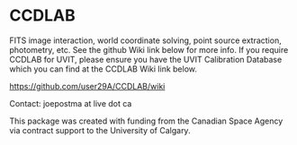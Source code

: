 # CCDLAB
FITS image interaction, world coordinate solving, point source extraction, photometry, etc.  See the github Wiki link below for more info. If you require CCDLAB for UVIT, please ensure you have the UVIT Calibration Database which you can find at the CCDLAB Wiki link below.

https://github.com/user29A/CCDLAB/wiki


Contact: joepostma at live dot ca

This package was created with funding from the Canadian Space Agency via contract support to the University of Calgary.
